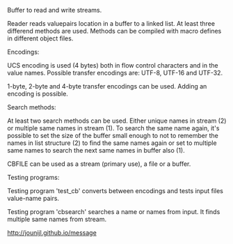 Buffer to read and write streams.

Reader reads valuepairs location in a buffer to a linked list. At least three 
differend methods are used. Methods can be compiled with macro defines in 
different object files.
 
 
Encodings:

UCS encoding is used (4 bytes) both in flow control characters and in the value 
names. Possible transfer encodings are: UTF-8, UTF-16 and UTF-32.

1-byte, 2-byte and 4-byte transfer encodings can be used. Adding an encoding is 
possible.
 
 
Search methods:

At least two search methods can be used. Either unique names in stream (2) or 
multiple same names in stream (1). To search the same name again, it's possible to 
set the size of the buffer small enough to not to remember the names in list 
structure (2) to find the same names again or set to multiple same names to search 
the next same names in buffer also (1).

CBFILE can be used as a stream (primary use), a file or a buffer.
 
 
Testing programs:

Testing program 'test_cb' converts between encodings and tests input files 
value-name pairs.

Testing program 'cbsearch' searches a name or names from input. It finds multiple 
same names from stream.
 
 
<a href="http://jounijl.github.io/message">http://jounijl.github.io/message</a>
